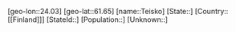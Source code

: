 ﻿---
location: [61.65,24.03]
mapzoom: [7,12] 
mapmarker: city 
type: City
tags:
- geo/City


SpocWebEntityId: 34795
isDeleted: false
confidential: public

---
[geo-lon::24.03]
[geo-lat::61.65]
[name::Teisko]
[State::]
[Country::[[Finland]]]
[StateId::]
[Population::]
[Unknown::]

